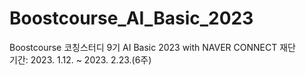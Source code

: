 # Boostcourse_AI_Basic_2023
Boostcourse 코칭스터디 9기 AI Basic 2023 with NAVER CONNECT 재단  
기간: 2023. 1.12. ~ 2023. 2.23.(6주)
